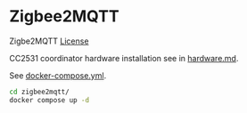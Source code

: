 # Zigbee2MQTT

Zigbe2MQTT [License](https://github.com/Koenkk/zigbee2mqtt/blob/master/LICENSE)

CC2531 coordinator hardware installation see in [hardware.md](hardware.md#zigbee).

See [docker-compose.yml](../zigbee2mqtt/docker-compose.yml).

```bash
cd zigbee2mqtt/
docker compose up -d
```